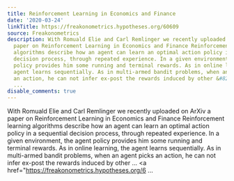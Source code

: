 ```yaml
---
title: Reinforcement Learning in Economics and Finance
date: '2020-03-24'
linkTitle: https://freakonometrics.hypotheses.org/60609
source: Freakonometrics
description: With Romuald Elie and Carl Remlinger we recently uploaded on ArXiv a
  paper on Reinforcement Learning in Economics and Finance Reinforcement learning
  algorithms describe how an agent can learn an optimal action policy in a sequential
  decision process, through repeated experience. In a given environment, the agent
  policy provides him some running and terminal rewards. As in online learning, the
  agent learns sequentially. As in multi-armed bandit problems, when an agent picks
  an action, he can not infer ex-post the rewards induced by other &#8230; <a href="https://freakonometrics.hypotheses.org/6
  ...
disable_comments: true
---
```

With Romuald Elie and Carl Remlinger we recently uploaded on ArXiv a paper on Reinforcement Learning in Economics and Finance Reinforcement learning algorithms describe how an agent can learn an optimal action policy in a sequential decision process, through repeated experience. In a given environment, the agent policy provides him some running and terminal rewards. As in online learning, the agent learns sequentially. As in multi-armed bandit problems, when an agent picks an action, he can not infer ex-post the rewards induced by other &#8230; <a href="https://freakonometrics.hypotheses.org/6 ...